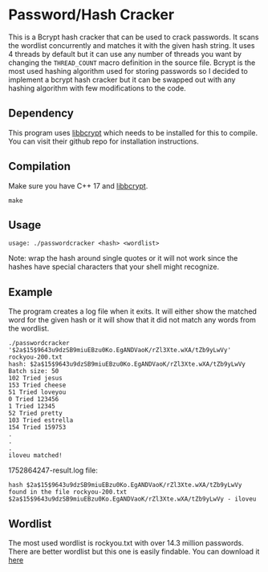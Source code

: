 # Password/Hash Cracker
This is a Bcrypt hash cracker that can be used to crack passwords. It scans the wordlist concurrently and matches it with the given hash string. It uses 4 threads by default but it can use any number of threads you want by changing the `THREAD_COUNT` macro definition in the source file. Bcrypt is the most used hashing algorithm used for storing passwords so I decided to implement a bcrypt hash cracker but it can be swapped out with any hashing algorithm with few modifications to the code.

## Dependency
This program uses [libbcrypt](https://github.com/trusch/libbcrypt) which needs to be installed for this to compile. You can visit their github repo for installation instructions.

## Compilation
Make sure you have C++ 17 and [libbcrypt](https://github.com/trusch/libbcrypt).
```
make
```

## Usage
```
usage: ./passwordcracker <hash> <wordlist>
```
Note: wrap the hash around single quotes or it will not work since the hashes have special characters that your shell might recognize.

## Example
The program creates a log file when it exits. It will either show the matched word for the given hash or it will show that it did not match any words from the wordlist.
```
./passwordcracker '$2a$15$9643u9dzSB9miuEBzu0Ko.EgANDVaoK/rZl3Xte.wXA/tZb9yLwVy' rockyou-200.txt 
hash: $2a$15$9643u9dzSB9miuEBzu0Ko.EgANDVaoK/rZl3Xte.wXA/tZb9yLwVy
Batch size: 50
102 Tried jesus
153 Tried cheese
51 Tried loveyou
0 Tried 123456
1 Tried 12345
52 Tried pretty
103 Tried estrella
154 Tried 159753
.
.
.
iloveu matched!
```
1752864247-result.log file:
```
hash $2a$15$9643u9dzSB9miuEBzu0Ko.EgANDVaoK/rZl3Xte.wXA/tZb9yLwVy found in the file rockyou-200.txt
$2a$15$9643u9dzSB9miuEBzu0Ko.EgANDVaoK/rZl3Xte.wXA/tZb9yLwVy - iloveu
```

## Wordlist
The most used wordlist is rockyou.txt with over 14.3 million passwords. There are better wordlist but this one is easily findable. You can download it [here](https://github.com/brannondorsey/naive-hashcat/releases/download/data/rockyou.txt)